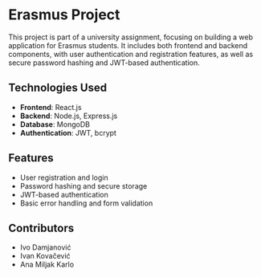 # Erasmus Project

This project is part of a university assignment, focusing on building a web application for Erasmus students. It includes both frontend and backend components, with user authentication and registration features, as well as secure password hashing and JWT-based authentication.

## Technologies Used

- **Frontend**: React.js
- **Backend**: Node.js, Express.js
- **Database**: MongoDB
- **Authentication**: JWT, bcrypt

## Features

- User registration and login
- Password hashing and secure storage
- JWT-based authentication
- Basic error handling and form validation

## Contributors
- Ivo Damjanović
- Ivan Kovačević
- Ana Miljak Karlo

